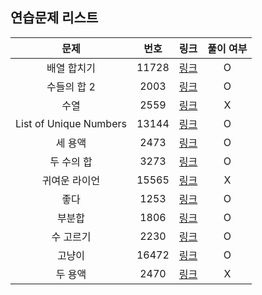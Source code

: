 ## 연습문제 리스트
|문제|번호|링크|풀이 여부|
|:---:|:---:|:---:|:---:|
|배열 합치기|11728|[링크](http://boj.kr/11728)|O|
|수들의 합 2|2003|[링크](http://boj.kr/2003)|O|
|수열|2559|[링크](http://boj.kr/2559)|X|
|List of Unique Numbers|13144|[링크](http://boj.kr/13144)|O|
|세 용액|2473|[링크](http://boj.kr/2473)|O|
|두 수의 합|3273|[링크](http://boj.kr/3273)|O|
|귀여운 라이언|15565|[링크](http://boj.kr/15565)|X|
|좋다|1253|[링크](http://boj.kr/1253)|O|
|부분합|1806|[링크](http://boj.kr/1806)|O|
|수 고르기|2230|[링크](http://boj.kr/2230)|O|
|고냥이|16472|[링크](http://boj.kr/16472)|O|
|두 용액|2470|[링크](http://boj.kr/2470)|X|

